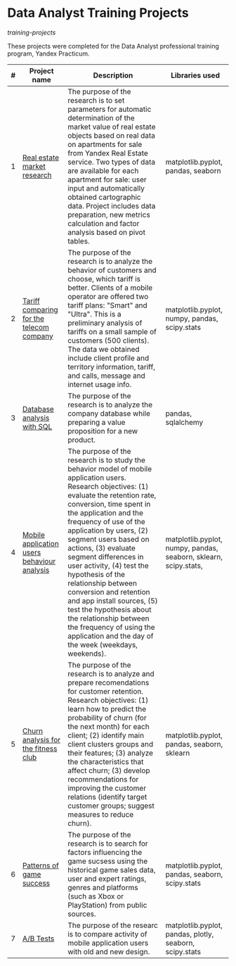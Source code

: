 # Data Analyst Training Projects
 *training-projects*

These projects were completed for the Data Analyst professional training program, Yandex Practicum.

| # | Project name  |  Description | Libraries used  |   
|---|---|---|---|
| 1 |  [Real estate market research](https://github.com/tatianaklyueva/training-projects/blob/main/real-estate-market-research.ipynb) |  The purpose of the research is to set parameters for automatic determination of the market value of real estate objects based on real data on apartments for sale from Yandex Real Estate service.  Two types of data are available for each apartment for sale: user input and automatically obtained cartographic data. Project includes data preparation, new metrics calculation and factor analysis based on pivot tables.  |  matplotlib.pyplot, pandas,  seaborn |   
| 2 | [Tariff comparing for the telecom company](https://github.com/tatianaklyueva/training-projects/blob/main/tariff-comparing-for-the-telecom-company.ipynb)  | The purpose of the research is to analyze the behavior of customers and choose, which tariff is better.   Clients of a mobile operator are offered two tariff plans: "Smart" and "Ultra". This is a preliminary analysis of tariffs on a small sample of customers (500 clients). The data we obtained include client profile and territory information, tariff, and calls, message and internet usage info. |  matplotlib.pyplot, numpy, pandas, scipy.stats  | 
| 3 | [Database analysis with SQL](https://github.com/tatianaklyueva/training-projects/blob/main/db-analysis-with-sql.ipynb) | The purpose of the research is to analyze the company database while preparing a value proposition for a new product.  | pandas, sqlalchemy  | 
| 4 | [Mobile application users behaviour analysis](https://github.com/tatianaklyueva/training-projects/blob/main/mobile-application-users-behaviour-analysis.ipynb) | The purpose of the research is to study the behavior model of mobile application users. Research objectives: (1) evaluate the retention rate, conversion, time spent in the application and the frequency of use of the application by users, (2) segment users based on actions, (3) evaluate segment differences in user activity, (4) test the hypothesis of the relationship between conversion and retention and app install sources, (5) test the hypothesis about the relationship between the frequency of using the application and the day of the week (weekdays, weekends).| matplotlib.pyplot, numpy, pandas, seaborn, sklearn, scipy.stats, |
| 5 | [Churn analysis for the fitness club](https://github.com/tatianaklyueva/training-projects/blob/main/churn-analysis-for-the-fitness-club.ipynb)| The purpose of the research is to analyze and prepare recomendations for customer retention. Research objectives: (1) learn how to predict the probability of churn (for the next month) for each client; (2) identify main client clusters groups and their features; (3)  analyze the characteristics that affect churn; (3) develop recommendations for improving the customer relations (identify target customer groups;         suggest measures to reduce churn). | matplotlib.pyplot, pandas, seaborn, sklearn |
| 6 | [Patterns of game success](https://github.com/tatianaklyueva/training-projects/blob/main/patterns-of-game-success.ipynb)|The purpose of the research is to search for factors influencing the game sucsess using the historical game sales data, user and expert ratings, genres and platforms (such as Xbox or PlayStation) from public sources.   |matplotlib.pyplot, pandas, seaborn, scipy.stats|
| 7 |[A/B Tests](https://github.com/tatianaklyueva/training-projects/blob/main/a-b-tests.ipynb) |The purpose of the researc is to compare activity of mobile application users with old and new design.  | matplotlib.pyplot, pandas, plotly, seaborn, scipy.stats|

